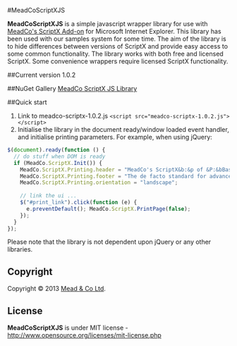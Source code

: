 #MeadCoScriptXJS

**MeadCoScriptXJS** is a simple javascript wrapper library for use with [MeadCo's ScriptX Add-on](http://scriptx.meadroid.com) for Microsoft Internet Explorer. This library has been used with our samples system for some time. 
The aim of the library is to hide differences between versions of ScriptX and provide easy access to some common functionality.
The library works with both free and licensed ScriptX. Some convenience wrappers require licensed ScriptX functionality.

##Current version
1.0.2

##NuGet Gallery
[MeadCo ScriptX JS Library](http://nuget.org/packages/MeadScriptXJS/)

##Quick start

1. Link to meadco-scriptx-1.0.2.js `<script src="meadco-scriptx-1.0.2.js"></script>`
2. Initialise the library in the document ready/window loaded event handler, and initialise printing parameters. For example, when using jQuery:

```javascript
$(document).ready(function () {
  // do stuff when DOM is ready
  if (MeadCo.ScriptX.Init()) {
    MeadCo.ScriptX.Printing.header = "MeadCo's ScriptX&b:&p of &P:&bBasic Printing Sample";
    MeadCo.ScriptX.Printing.footer = "The de facto standard for advanced web-based printing";
    MeadCo.ScriptX.Printing.orientation = "landscape";
            
    // link the ui ...
    $("#print_link").click(function (e) { 
      e.preventDefault(); MeadCo.ScriptX.PrintPage(false); 
    });                           
  }
});
```
Please note that the library is not dependent upon jQuery or any other libraries.

## Copyright
Copyright © 2013 [Mead & Co Ltd](http://scriptx.meadroid.com).

## License 
**MeadCoScriptXJS** is under MIT license - http://www.opensource.org/licenses/mit-license.php

